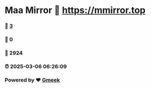 # Maa Mirror :link: https://mmirror.top 
### :page_facing_up: [3](https://mmirror.top/tag.html) 
### :speech_balloon: 0 
### :hibiscus: 2924 
### :alarm_clock: 2025-03-06 06:26:09 
### Powered by :heart: [Gmeek](https://github.com/Meekdai/Gmeek)
